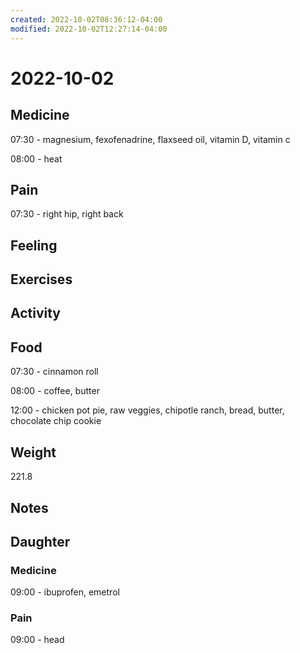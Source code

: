 ```yaml
---
created: 2022-10-02T08:36:12-04:00
modified: 2022-10-02T12:27:14-04:00
---
```


# 2022-10-02

## Medicine

07:30 - magnesium, fexofenadrine, flaxseed oil, vitamin D, vitamin c

08:00 - heat

## Pain

07:30 - right hip, right back 

## Feeling


## Exercises


## Activity


## Food

07:30 - cinnamon roll

08:00 - coffee, butter 

12:00 - chicken pot pie, raw veggies, chipotle ranch, bread, butter, chocolate chip cookie 

## Weight

221.8

## Notes


## Daughter


### Medicine

09:00 - ibuprofen, emetrol

### Pain

09:00 - head
